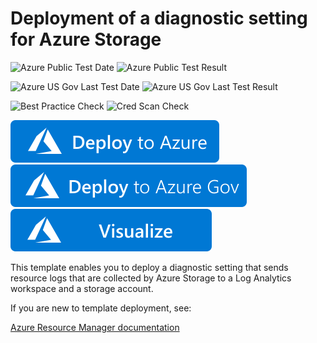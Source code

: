 # Deployment of a diagnostic setting for Azure Storage

![Azure Public Test Date](https://azurequickstartsservice.blob.core.windows.net/badges/diagnostic-setting-azure-storage/PublicLastTestDate.svg)
![Azure Public Test Result](https://azurequickstartsservice.blob.core.windows.net/badges/diagnostic-setting-azure-storage/PublicDeployment.svg)

![Azure US Gov Last Test Date](https://azurequickstartsservice.blob.core.windows.net/badges/diagnostic-setting-azure-storage/FairfaxLastTestDate.svg)
![Azure US Gov Last Test Result](https://azurequickstartsservice.blob.core.windows.net/badges/diagnostic-setting-azure-storage/FairfaxDeployment.svg)

![Best Practice Check](https://azurequickstartsservice.blob.core.windows.net/badges/diagnostic-setting-azure-storage/BestPracticeResult.svg)
![Cred Scan Check](https://azurequickstartsservice.blob.core.windows.net/badges/diagnostic-setting-azure-storage/CredScanResult.svg)

[![Deploy To Azure](https://raw.githubusercontent.com/Azure/azure-quickstart-templates/master/1-CONTRIBUTION-GUIDE/images/deploytoazure.svg?sanitize=true)](https://portal.azure.com/#create/Microsoft.Template/uri/https%3A%2F%2Fraw.githubusercontent.com%2FAzure%2Fazure-quickstart-templates%2Fmaster%2Fdiagnostic-setting-azure-storage%2Fazuredeploy.json)
[![Deploy To Azure US Gov](https://raw.githubusercontent.com/Azure/azure-quickstart-templates/master/1-CONTRIBUTION-GUIDE/images/deploytoazuregov.svg?sanitize=true)](https://portal.azure.us/#create/Microsoft.Template/uri/https%3A%2F%2Fraw.githubusercontent.com%2FAzure%2Fazure-quickstart-templates%2Fmaster%2Fdiagnostic-setting-azure-storage%2Fazuredeploy.json)
[![Visualize](https://raw.githubusercontent.com/Azure/azure-quickstart-templates/master/1-CONTRIBUTION-GUIDE/images/visualizebutton.svg?sanitize=true)](http://armviz.io/#/?load=https%3A%2F%2Fraw.githubusercontent.com%2FAzure%2Fazure-quickstart-templates%2Fmaster%2Fdiagnostic-setting-azure-storage%2Fazuredeploy.json)

This template enables you to deploy a diagnostic setting that sends resource logs that are collected by Azure Storage to a Log Analytics workspace and a storage account.

If you are new to template deployment, see:

[Azure Resource Manager documentation](https://docs.microsoft.com/azure/azure-resource-manager/)